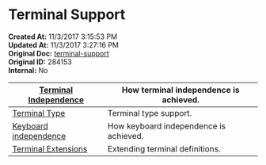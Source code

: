 # Terminal Support

**Created At:** 11/3/2017 3:15:53 PM  
**Updated At:** 11/3/2017 3:27:16 PM  
**Original Doc:** [terminal-support](https://docs.jbase.com/41717-environment-variables/terminal-support)  
**Original ID:** 284153  
**Internal:** No  



| [Terminal Independence](./../terminal-independence) | How terminal independence is achieved. |
| --- | --- |
| [Terminal Type](./../terminal-type) | Terminal type support. |
| [Keyboard independence](./../keyboard-independence) | How keyboard independence is achieved. |
| [Terminal Extensions](./../terminal-extensions) | Extending terminal definitions. |

